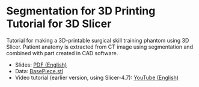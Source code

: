# Segmentation for 3D Printing Tutorial for 3D Slicer

Tutorial for making a 3D-printable surgical skill training phantom using 3D Slicer. Patient anatomy is extracted from CT image using segmentation and combined with part created in CAD software.

- Slides: [PDF (English)](https://github.com/Slicer/SlicerSegmentationFor3DPrintingTutorial/releases/download/Slicer-5.6/SegmentationFor3DPrinting.pdf)
- Data: [BasePiece.stl](https://raw.githubusercontent.com/Slicer/SlicerSegmentationFor3DPrintingTutorial/main/BasePiece.stl)
- Video tutorial (earlier version, using Slicer-4.7): [YouTube (English)](https://youtu.be/Uht6Fwtr9hE)
  
